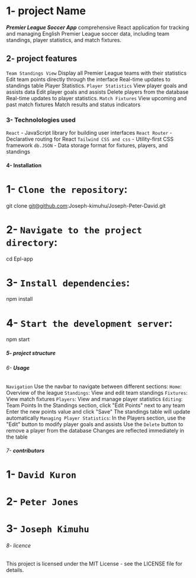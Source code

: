 # 1- **project Name**

***Premier League Soccer App***
comprehensive React application for tracking and managing English Premier League soccer data, including team standings, player statistics, and match fixtures.

## 2- **project features**

`Team Standings View` Display all Premier League teams with their statistics Edit team points directly through the interface Real-time updates to standings table Player Statistics.
`Player Statistics` View player goals and assists data Edit player goals and assists Delete players from the database
Real-time updates to player statistics.
`Match Fixtures` View upcoming and past match fixtures Match results and status indicators


### 3- **Technolologies used**

`React` - JavaScript library for building user interfaces
`React Router` - Declarative routing for React
`Tailwind CSS and css` - Utility-first CSS framework
`db.JSON` - Data storage format for fixtures, players, and standings

#### 4- **Installation**

# 1- `Clone the repository`:
git clone git@github.com:Joseph-kimuhu/Joseph-Peter-David.git

# 2- `Navigate to the project directory`:
cd Epl-app

# 3- `Install dependencies`:
npm install

# 4- `Start the development server`:
npm start

##### 5- **project structure**

<!-- {
  "standings": [
    {
      "id": 1,
      "team": "Manchester City",
      "played": 38,
      "won": 28,
      "drawn": 5,
      "lost": 5,
      "gf": 99,
      "ga": 26,
      "gd": 73,
      "points": 89
    },
    // ... more teams
  ],
  "fixtures": [
    {
      "id": 1,
      "homeTeam": "Man City",
      "awayTeam": "Arsenal",
      "date": "2023-08-12",
      "result": "2-1",
      "status": "Played"
    },
    // ... more fixtures
  ],
  "players": [
    {
      "id": 1,
      "name": "Erling Haaland",
      "team": "Man City",
      "goals": 36,
      "assists": 8
    },
    // ... more players
  ]
} -->


###### 6- **Usage**

`Navigation` Use the navbar to navigate between different sections:
`Home`: Overview of the league
`Standings`: View and edit team standings
 `Fixtures`: View match fixtures
`Players`: View and manage player statistics
`Editing`: Team Points In the Standings section, click "Edit Points" next to any team
Enter the new points value and click "Save" The standings table will update automatically
`Managing Player Statistics`: In the Players section, use the "Edit" button to modify player goals and assists
Use the `Delete` button to remove a player from the database Changes are reflected immediately in the table

###### 7- **contributors**

# 1- ` David Kuron ` 
# 2- ` Peter Jones `
# 3- `Joseph Kimuhu `

###### 8- licence

This project is licensed under the MIT License - see the LICENSE file for details.